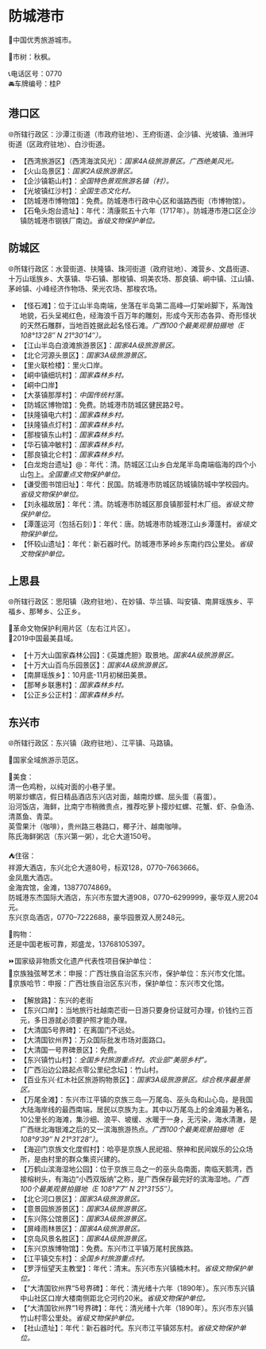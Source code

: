 # 防城港市  
🏅中国优秀旅游城市。  

🌳市树：秋枫。  

📞电话区号：0770  
🚘车牌编号：桂P  

## 港口区  
🌐所辖行政区：沙潭江街道（市政府驻地）、王府街道、企沙镇、光坡镇、渔洲坪街道（区政府驻地）、白沙街道。  

* 【西湾旅游区】（西湾海滨风光）：*国家4A级旅游景区。广西绝美风光。*  
* 【火山岛景区】：*国家2A级旅游景区。*  
* 【企沙镇簕山村】：*全国特色景观旅游名镇（村）。*  
* 【光坡镇红沙村】：*全国生态文化村。*  
* 【防城港市博物馆】：免费。防城港市行政中心区和谐路西街（市博物馆）。  
* 【石龟头炮台遗址】：年代：清康熙五十六年（1717年）。防城港市港口区企沙镇防城港市钢铁厂南边。*省级文物保护单位。*  

## 防城区  
🌐所辖行政区：水营街道、扶隆镇、珠河街道（政府驻地）、滩营乡、文昌街道、十万山瑶族乡、大菉镇、华石镇、那梭镇、垌美农场、那良镇、峒中镇、江山镇、茅岭镇、小峰经济作物场、荣光农场、那梭农场。  

* 【怪石滩】：位于江山半岛南端，坐落在半岛第二高峰—灯架岭脚下，系海蚀地貌，石头呈褐红色，经海浪千百万年的雕刻，形成今天形态各异、奇形怪状的天然石雕群，当地百姓据此起名怪石滩。*广西100个最美观景拍摄地（E 108°13′28″ N 21°30′14″）。*  
* 【江山半岛白浪滩旅游景区】：*国家4A级旅游景区。*  
* 【北仑河源头景区】：*国家3A级旅游景区。*  
* 【里火联检楼】：里火口岸。  
* 【峒中镇细坑村】：*国家森林乡村。*  
* 【峒中口岸】  
* 【大菉镇那厚村】：*中国传统村落。*  
* 【防城区博物馆】：免费。防城港市防城区健民路2号。  
* 【扶隆镇电六村】：*国家森林乡村。*  
* 【扶隆镇点灯村】：*国家森林乡村。*  
* 【那梭镇东山村】：*国家森林乡村。*  
* 【华石镇冲敏村】：*国家森林乡村。*  
* 【那良镇北仑村】：*国家森林乡村。*  
* 【白龙炮台遗址】@：年代：清。防城区江山乡白龙尾半岛南端临海的四个小山包上。*全国重点文物保护单位。*  
* 【谦受图书馆旧址】：年代：民国。防城港市防城区防城镇防城中学校园内。*省级文物保护单位。*  
* 【刘永福故居】：年代：清。防城港市防城区那良镇那营村木厂组。*省级文物保护单位。*  
* 【潭蓬运河（包括石刻）】：年代：唐。防城港市防城港江山乡潭蓬村。*省级文物保护单位。*  
* 【怀较山遗址】：年代：新石器时代。防城港市茅岭乡东南约四公里处。*省级文物保护单位。*  

## 上思县  
🌐所辖行政区：思阳镇（政府驻地）、在妙镇、华兰镇、叫安镇、南屏瑶族乡、平福乡、那琴乡、公正乡。  

🚩革命文物保护利用片区（左右江片区）。  
🏅2019中国最美县域。  

* 【十万大山国家森林公园】：《英雄虎胆》取景地。*国家4A级旅游景区。*  
* 【十万大山百鸟乐园景区】：*国家4A级旅游景区。*  
* 【南屏瑶族乡】：10月底-11月初梯田美景。  
* 【那琴乡联惠村】：*国家森林乡村。*  
* 【公正乡公正村】：*国家森林乡村。*  

## 东兴市  
🌐所辖行政区：东兴镇（政府驻地）、江平镇、马路镇。  

🚩国家全域旅游示范区。  

🍴美食：  
清一色鸡粉，以纯对面的小巷子里。  
明翠炒螺店，假日精品酒店东兴店对面，越南炒螺、屈头蛋（喜蛋）。  
沿河饭店，海鲜，比南宁市稍微贵点，推荐吃萝卜撄炒虹螺、花蟹、虾、杂鱼汤、清蒸鱼、青菜。  
英雪果汁（咖啡），贵州路三巷路口，椰子汁、越南咖啡。  
陈氏海鲜粥店（东兴第一粥），北仑大道150号。  

⛺住宿：  
祥源大酒店，东兴北仑大道80号，标双128，0770–7663666。  
金凤凰大酒店。  
金海宾馆，金滩，13877074869。  
防城港东杰国际大酒店，东兴市东盟大道908，0770–6299999，豪华双人房204元。  
东兴京岛酒店，0770–7222688，豪华园景双人房248元。  

🧊购物：  
还是中国老板可靠，郑盛龙，13768105397。  

⏩国家级非物质文化遗产代表性项目保护单位：  
🔸京族独弦琴艺术：申报：广西壮族自治区东兴市，保护单位：东兴市文化馆。  
🔸京族哈节：申报：广西壮族自治区东兴市，保护单位：东兴市文化馆。  

* 【解放路】：东兴的老街  
* 【东兴口岸】：当地旅行社越南芒街一日游只要身份证就可办理，价钱约三百元，多日游就必须要护照才能办理。  
* 【大清国5号界碑】：在离国门不远处。  
* 【大清国钦州界】：万众国际批发市场对面路口。  
* 【大清国一号界碑景区】：免费。  
* 【东兴镇竹山村】：*全国乡村旅游重点村。农业部“美丽乡村”。*  
* 【广西沿边公路起点零公里纪念坛】：竹山村。  
* 【百业东兴·红木社区旅游购物景区】：*国家3A级旅游景区。综合秩序最差景区。*  
* 【万尾金滩】：东兴市江平镇的京族三岛—万尾岛、巫头岛和山心岛，是我国大陆海岸线的最西南端，居民以京族为主。其中以万尾岛上的金滩最为著名，10公里长的海滩，集沙细、浪平、坡缓、水暖于一身，无污染，海水清澈，是广西继北海银滩之后的又一滨海旅游热点。*广西100个最美观景拍摄地（E 108°9′39″ N 21°31′28″）。*  
* 【海迎门京族文化度假村】：哈亭是京族人民祀祖、祭神和民间娱乐的公众场所，是由村里的群众集资兴建的。  
* 【万鹤山滨海湿地公园】：位于京族三岛之一的巫头岛南面，南临天鹅湾，西接榕树头，有海边“小西双版纳”之称，是广西保存最完好的滨海湿地。*广西100个最美观景拍摄地（E 108°7′7″ N 21°31′55″）。*  
* 【北仑河口景区】：*国家3A级旅游景区。*  
* 【意景园旅游景区】：*国家3A级旅游景区。*  
* 【东兴陈公馆景区】：*国家3A级旅游景区。*  
* 【屏峰雨林景区】：*国家4A级旅游景区。*  
* 【京岛风景名胜区】：*国家4A级旅游景区。*  
* 【东兴京族博物馆】：免费。东兴市江平镇万尾村民族路。  
* 【江平镇交东村】：*全国乡村旅游重点村。*  
* 【罗浮恒望天主教堂】：年代：清末。东兴市东兴镇楠木村。*省级文物保护单位。*  
* 【“大清国钦州界”5号界碑】：年代：清光绪十六年（1890年）。东兴市东兴镇中山社区口岸大楼南侧距北仑河约20米。*省级文物保护单位。*  
* 【“大清国钦州界”1号界碑】：年代：清光绪十六年（1890年）。东兴市东兴镇竹山村零公里处。*省级文物保护单位。*  
* 【社山遗址】：年代：新石器时代。东兴市江平镇郊东村。*省级文物保护单位。*  
